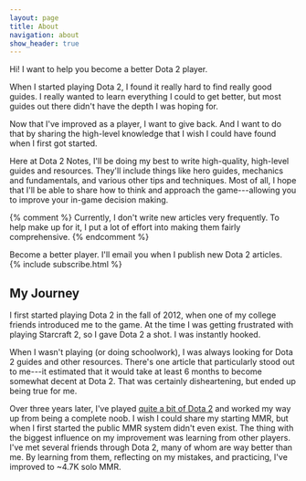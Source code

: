 ```yaml
---
layout: page
title: About
navigation: about
show_header: true
---
```


Hi! I want to help you become a better Dota 2 player.

When I started playing Dota 2, I found it really hard to find really good guides. I really wanted to learn everything I could to get better, but most guides out there didn't have the depth I was hoping for.

Now that I've improved as a player, I want to give back. And I want to do that by sharing the high-level knowledge that I wish I could have found when I first got started.

Here at Dota 2 Notes, I'll be doing my best to write high-quality, high-level guides and resources. They'll include things like hero guides, mechanics and fundamentals, and various other tips and techniques. Most of all, I hope that I'll be able to share how to think and approach the game---allowing you to improve your in-game decision making.

{% comment %}
Currently, I don't write new articles very frequently. To help make up for it,
I put a lot of effort into making them fairly comprehensive.
{% endcomment %}

<div class="subscription-box">
  <div class="info">
    Become a better player.
    <span>I'll email you when I publish new Dota 2 articles.</span>
  </div>
  {% include subscribe.html %}
</div>

## My Journey

I first started playing Dota 2 in the fall of 2012, when one of my college
friends introduced me to the game. At the time I was getting frustrated with
playing Starcraft 2, so I gave Dota 2 a shot. I was instantly hooked.

When I wasn't playing (or doing schoolwork), I was always looking for Dota 2
guides and other resources. There's one article that particularly stood out to
me---it estimated that it would take at least 6 months to become somewhat
decent at Dota 2. That was certainly disheartening, but ended up being true
for me.

Over three years later, I've played
<a href="http://www.dotabuff.com/players/96979705" target="_blank">
  quite a bit of Dota 2</a>
and worked my way up from being a complete noob. I wish I could
share my starting MMR, but when I first started the public MMR system didn't
even exist. The thing with the biggest influence on my improvement was
learning from other players. I've met several friends through Dota 2, many of
whom are way better than me. By learning from them, reflecting on my mistakes,
and practicing, I've improved to ~4.7K solo MMR.